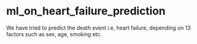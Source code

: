 # ml_on_heart_failure_prediction
We have tried to predict the death event i.e, heart failure, depending on 13 factors such as sex, age, smoking etc. 
